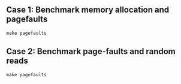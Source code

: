 ## Case 1: Benchmark memory allocation and pagefaults

```
make pagefaults
```

## Case 2: Benchmark page-faults and random reads

```
make pagefaults
```